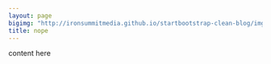 ```yaml
---
layout: page
bigimg: "http://ironsummitmedia.github.io/startbootstrap-clean-blog/img/home-bg.jpg"
title: nope
---
```


content here
